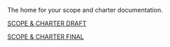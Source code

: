 The home for your scope and charter documentation.

[SCOPE & CHARTER DRAFT](./scope-charter-draft.pdf)


[SCOPE & CHARTER FINAL](./scope-charter-final.pdf)
